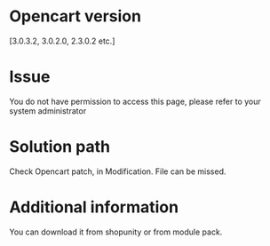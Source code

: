 # Opencart version

[3.0.3.2, 3.0.2.0, 2.3.0.2 etc.]

# Issue

You do not have permission to access this page, please refer to your system administrator

#  Solution path

Check Opencart patch, in Modification. File can be missed.

#  Additional information

You can download it from shopunity or from module pack.
